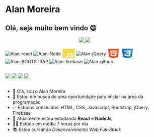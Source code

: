 
# Alan Moreira
## Olá, seja muito bem vindo 😄
<div align="center">
  <a href="https://github.com/AlanMoreira13">
  <img height="130em" src="https://github-readme-stats.vercel.app/api?username=AlanMoreira13&show_icons=true&theme=dark&include_all_commits=true&count_private=true&count_public=true&count"/>
    
    
    
  <img height="130em" src="https://github-readme-stats.vercel.app/api/top-langs/?username=AlanMoreira13&layout=compact&langs_count=7&theme=dark"/>
  </a>
</div>
  <div style="display: inline_block"><br>
  <img align="center" alt="Alan-react" height="30" width="35" src="https://www.pinclipart.com/picdir/big/207-2071102_es7-snippets-react-native-icon-png-clipart.png">
  <img align="center" alt="Alan-Node" height="30" width="30" src="https://media.bitdegree.org/storage/media/images/2018/12/node-js-interview-questions-logo-2-266x300.png">
  <img align="center" alt="Alan-Js" height="30" width="40" src="https://raw.githubusercontent.com/devicons/devicon/master/icons/javascript/javascript-plain.svg">
  <img align="center" alt="Alan-jQuery" height="30" width="30" src="https://icon-library.com/images/jquery-icon-png/jquery-icon-png-7.jpg">
  <img align="center" alt="Alan-HTML" height="30" width="40" src="https://raw.githubusercontent.com/devicons/devicon/master/icons/html5/html5-original.svg">
  <img align="center" alt="Alan-CSS" height="30" width="40" src="https://raw.githubusercontent.com/devicons/devicon/master/icons/css3/css3-original.svg">
  <img align="center" alt="Alan-BOOTSTRAP" height="30" width="35" src="https://upload.wikimedia.org/wikipedia/commons/thumb/b/b2/Bootstrap_logo.svg/512px-Bootstrap_logo.svg.png">
  <img align="center" alt="Alan-firebase" height="30" width="30" src="https://cdn.icon-icons.com/icons2/2107/PNG/512/file_type_firebase_icon_130606.png">
  <img align="center" alt="Alan-github" height="30" width="30" src="https://github.githubassets.com/images/modules/logos_page/GitHub-Mark.png">
  
 
</div>
  

   ##
 
<div> 
  
  <a href="https://www.linkedin.com/in/alan-moreira-a9371b222/" target="_blank"><img src="https://img.shields.io/badge/-LinkedIn-%230077B5?style=for-the-badge&logo=linkedin&logoColor=white" target="_blank"></a> 
  <a href="https://wa.me/5551993590452" target="_blank"><img src="https://img.shields.io/badge/WhatsApp-25D366?style=for-the-badge&logo=whatsapp&logoColor=white"></a> 
  <a href = "mailto:moreiraalan22@gmail.com"><img src="https://img.shields.io/badge/Gmail-D14836?style=for-the-badge&logo=gmail&logoColor=white"></a>
   <a href="https://www.facebook.com/alan.moreira.7165331" target="_blank"><img src="https://img.shields.io/badge/Facebook-1877F2?style=for-the-badge&logo=facebook&logoColor=white"></a>
 
</div>
  
##
  
- 👋 Olá, sou o Alan Moreira
- 👀 Estou em busca de uma oportunidade para iniciar na área da programação
- ✅ Estudos concluídos: HTML, CSS, Javascript, Bootstrap, jQuery, Firebase
- 🌱 Atualmente estou estudando <strong>React</strong> e <strong> NodeJs </strong>
- 👨‍💻 Estudo em média 7 horas por dia 
- 📚 Estou cursando <em>Desenvolvimento Web Full-Stack</em>


<!---
AlanMoreira13/AlanMoreira13 is a ✨ special ✨ repository because its `README.md` (this file) appears on your GitHub profile.
You can click the Preview link to take a look at your changes.
--->
